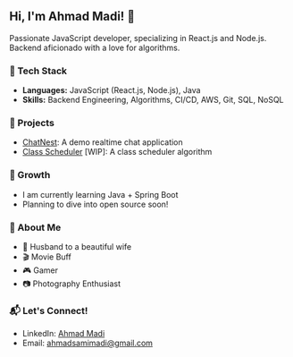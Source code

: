 ## Hi, I'm Ahmad Madi! 👋

Passionate JavaScript developer, specializing in React.js and Node.js. Backend aficionado with a love for algorithms.

### 💼 Tech Stack
- **Languages:** JavaScript (React.js, Node.js), Java
- **Skills:** Backend Engineering, Algorithms, CI/CD, AWS, Git, SQL, NoSQL

### 🚀 Projects
- [ChatNest](https://github.com/AhmadMadi/ChatNest): A demo realtime chat application
- [Class Scheduler](https://github.com/AhmadMadi/class-scheduler) [WIP]: A class scheduler algorithm

### 🌱 Growth
- I am currently learning Java + Spring Boot
- Planning to dive into open source soon!

### 🌟 About Me
- 🤵 Husband to a beautiful wife
- 🎬 Movie Buff
- 🎮 Gamer
- 📷 Photography Enthusiast

### 📬 Let's Connect!
- LinkedIn: [Ahmad Madi](https://www.linkedin.com/in/ahmad-s-madi/)
- Email: ahmadsamimadi@gmail.com
